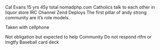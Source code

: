 Cal Evans
15 yrs 45y total
nomadphp.com
Catholics talk to each other in liquor store
IRC Channel Zend Deploys
The first pillar of andy strong community are it’s role models.

Taken with cellphone

Not obligation but expected to help
Community
Do not respond rtfm or lmgtfy
Baseball card deck

